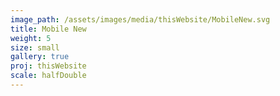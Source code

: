 ```yaml
---
image_path: /assets/images/media/thisWebsite/MobileNew.svg
title: Mobile New
weight: 5
size: small
gallery: true
proj: thisWebsite
scale: halfDouble
---
```

